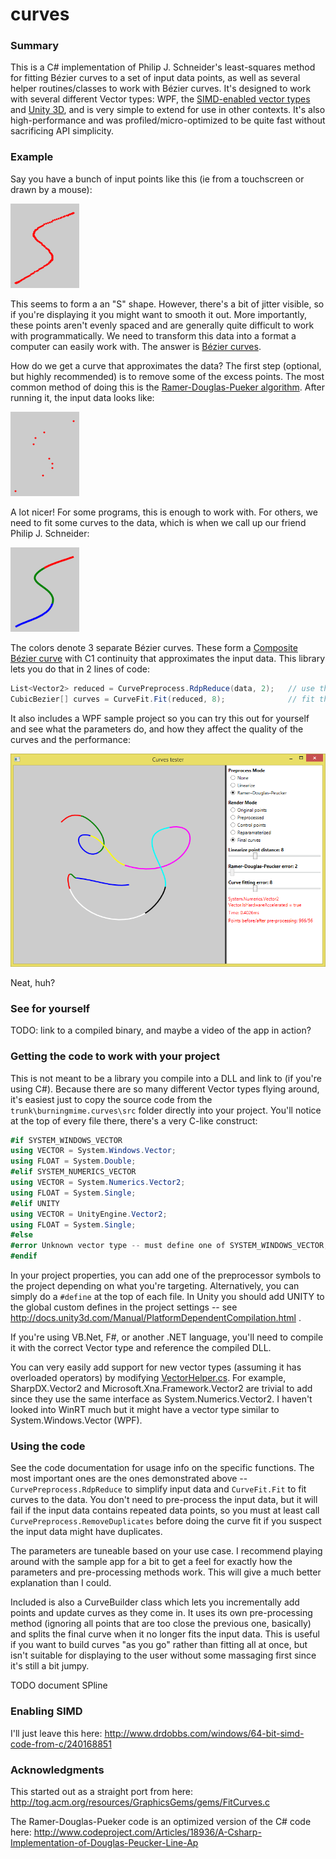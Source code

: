 # curves

### Summary

This is a C# implementation of Philip J. Schneider's least-squares method for fitting Bézier  curves to a set of input data points, as well as several helper routines/classes to work with Bézier  curves.
It's designed to work with several different Vector types: WPF, the [SIMD-enabled vector types](http://www.nuget.org/packages/System.Numerics.Vectors) and [Unity 3D](http://unity3d.com/), and is
very simple to extend for use in other contexts. It's also high-performance and was profiled/micro-optimized to be quite fast without sacrificing API simplicity.

### Example

Say you have a bunch of input points like this (ie from a touchscreen or drawn by a mouse):

![readme-example-original.png](/images/readme-example-original.png?raw=true)

This seems to form a an "S" shape. However, there's a bit of jitter visible, so if you're displaying it you might want to smooth it out.
More importantly, these points aren't evenly spaced and are generally quite difficult to work with programmatically. We need to transform this
data into a format a computer can easily work with. The answer is [Bézier  curves](http://en.wikipedia.org/wiki/B%C3%A9zier_curve).

How do we get a curve that approximates the data? The first step (optional, but highly recommended) is to remove some of the excess points. The most common method of doing this 
is the [Ramer-Douglas-Pueker algorithm](http://en.wikipedia.org/wiki/Ramer%E2%80%93Douglas%E2%80%93Peucker_algorithm). After running it, the input data looks like:

![readme-example-rdp.png](/images/readme-example-rdp.png?raw=true)

A lot nicer! For some programs, this is enough to work with. For others, we need to fit some curves to the data, which is when we call up our friend Philip J. Schneider:

![readme-example-fit.png](/images/readme-example-fit.png?raw=true)

The colors denote 3 separate Bézier curves. These form a [Composite Bézier curve](http://en.wikipedia.org/wiki/Composite_B%C3%A9zier_curve) with C1 continuity that approximates the input data.
This library lets you do that in 2 lines of code:

```C#
List<Vector2> reduced = CurvePreprocess.RdpReduce(data, 2);   // use the Ramer-Douglas-Pueker algorithm to remove unnecessary points
CubicBezier[] curves = CurveFit.Fit(reduced, 8);              // fit the curves to those points
```

It also includes a WPF sample project so you can try this out for yourself and see what the parameters do, and how they affect the quality of the curves and the performance:

![readme-screenshot.png](/images/readme-screenshot.png?raw=true)

Neat, huh?

### See for yourself

TODO: link to a compiled binary, and maybe a video of the app in action?

### Getting the code to work with your project

This is not meant to be a library you compile into a DLL and link to (if you're using C#). Because there are so many different Vector types flying around, it's easiest just to copy the source code
from the `trunk\burningmime.curves\src` folder directly into your project. You'll notice at the top of every file there, there's a very C-like construct:

```C#
#if SYSTEM_WINDOWS_VECTOR
using VECTOR = System.Windows.Vector;
using FLOAT = System.Double;
#elif SYSTEM_NUMERICS_VECTOR
using VECTOR = System.Numerics.Vector2;
using FLOAT = System.Single;
#elif UNITY
using VECTOR = UnityEngine.Vector2;
using FLOAT = System.Single;
#else
#error Unknown vector type -- must define one of SYSTEM_WINDOWS_VECTOR, SYSTEM_NUMERICS_VECTOR or UNITY
#endif
```

In your project properties, you can add one of the preprocessor symbols to the project depending on what you're targeting. Alternatively, you can simply do a `#define` at the top
of each file. In Unity you should add UNITY to the global custom defines in the project settings -- see http://docs.unity3d.com/Manual/PlatformDependentCompilation.html .

If you're using VB.Net, F#, or another .NET language, you'll need to compile it with the correct Vector type and reference the compiled DLL.

You can very easily add support for new vector types (assuming it has overloaded operators) by modifying [VectorHelper.cs](/burningmime.curves/src/VectorHelper.cs). For example, SharpDX.Vector2 and
Microsoft.Xna.Framework.Vector2 are trivial to add since they use the same interface as System.Numerics.Vector2. I haven't looked into WinRT much 
but it might have a vector type similar to System.Windows.Vector (WPF).

### Using the code

See the code documentation for usage info on the specific functions. The most important ones are the ones demonstrated above -- `CurvePreprocess.RdpReduce` to simplify input
data and `CurveFit.Fit` to fit curves to the data. You don't need to pre-process the input data, but it will fail if the input data contains repeated data points, so you must
at least call `CurvePreprocess.RemoveDuplicates` before doing the curve fit if you suspect the input data might have duplicates.

The parameters are tuneable based on your use case. I recommend playing around with the sample app for a bit to get a feel for exactly how the parameters and pre-processing methods
work. This will give a much better explanation than I could.

Included is also a CurveBuilder class which lets you incrementally add points and update curves as they come in. It uses its own pre-processing method (ignoring all points that
are too close the previous one, basically) and splits the final curve when it no longer fits the input data. This is useful if you want to build curves "as you go" rather than fitting
all at once, but isn't suitable for displaying to the user without some massaging first since it's still a bit jumpy.

TODO document SPline

### Enabling SIMD

I'll just leave this here: http://www.drdobbs.com/windows/64-bit-simd-code-from-c/240168851

### Acknowledgments

This started out as a straight port from here: http://tog.acm.org/resources/GraphicsGems/gems/FitCurves.c

The Ramer-Douglas-Pueker code is an optimized version of the C# code here: http://www.codeproject.com/Articles/18936/A-Csharp-Implementation-of-Douglas-Peucker-Line-Ap